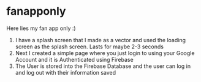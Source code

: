 # fanapponly
Here lies my fan app only :)
1. I have a splash screen that I made as a vector and used the loading screen as the splash screen. Lasts for maybe 2-3 seconds
2. Next I created a simple page where you just login to using your Google Account and it is Authenticated using Firebase
3. The User is stored into the Firebase Database and the user can log in and log out with their information saved
